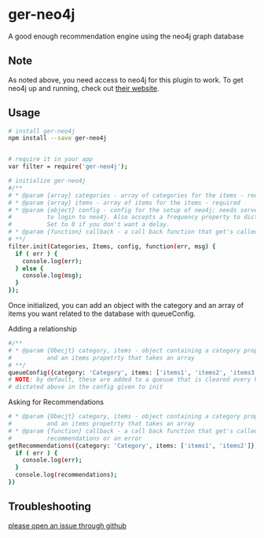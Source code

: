 # ger-neo4j
A good enough recommendation engine using the neo4j graph database

## Note
As noted above, you need access to neo4j for this plugin to work. To get neo4j up and running, check out [their website](https://neo4j.com/).

## Usage

```sh
# install ger-neo4j
npm install --save ger-neo4j


# require it in your app
var filter = require('ger-neo4j');

# initialize ger-neo4j
#/**
# * @param {array} categories - array of categories for the items - required
# * @param {array} items - array of items for the items - required
# * @param {object} config - config for the setup of neo4j; needs server, user, password properties
#          to login to neo4j. Also accepts a frequency property to dictate when to clear the config.
#          Set to 0 if you don't want a delay.
# * @param {function} callback - a call back function that get's called on success or error
# **/
filter.init(Categories, Items, config, function(err, msg) {
  if ( err ) {
    console.log(err);
  } else {
    console.log(msg);
  }
});
```

Once initialized, you can add an object with the category and an array of items you want related to the database with queueConfig.

Adding a relationship

```sh
#/**
# * @param {Obecjt} category, items - object containing a category property that takes a string
#          and an items propetrty that takes an array
# **/
queueConfig({category: 'Category', items: ['items1', 'items2', 'items3']})
# NOTE: by default, these are added to a queuue that is cleared every hour unless
# dictated above in the config given to init
```

Asking for Recommendations

```sh
# * @param {Obecjt} category, items - object containing a category property that takes a string
#          and an items propetrty that takes an array
# * @param {function} callback - a call back function that get's called on success with
#          recommendations or an error
getRecommendations({category: 'Category', items: ['items1', 'items2']}, function(err, recommendations) {
  if ( err ) {
    console.log(err);
  }
  console.log(recommendations);
})
```

## Troubleshooting
[please open an issue through github](https://github.com/burly-bulls/ger-neo4j/issues)
